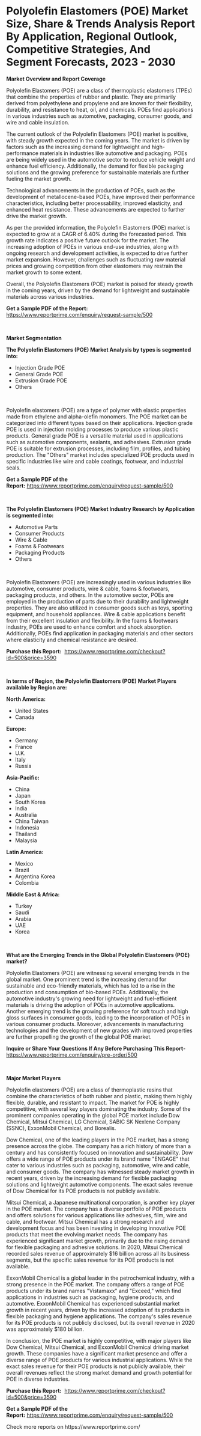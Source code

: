 <p><h1>Polyolefin Elastomers (POE) Market Size, Share & Trends Analysis Report By Application, Regional Outlook, Competitive Strategies, And Segment Forecasts, 2023 - 2030</h1></p><p><strong>Market Overview and Report Coverage</strong></p>
<p><p>Polyolefin Elastomers (POE) are a class of thermoplastic elastomers (TPEs) that combine the properties of rubber and plastic. They are primarily derived from polyethylene and propylene and are known for their flexibility, durability, and resistance to heat, oil, and chemicals. POEs find applications in various industries such as automotive, packaging, consumer goods, and wire and cable insulation.</p><p>The current outlook of the Polyolefin Elastomers (POE) market is positive, with steady growth expected in the coming years. The market is driven by factors such as the increasing demand for lightweight and high-performance materials in industries like automotive and packaging. POEs are being widely used in the automotive sector to reduce vehicle weight and enhance fuel efficiency. Additionally, the demand for flexible packaging solutions and the growing preference for sustainable materials are further fueling the market growth.</p><p>Technological advancements in the production of POEs, such as the development of metallocene-based POEs, have improved their performance characteristics, including better processability, improved elasticity, and enhanced heat resistance. These advancements are expected to further drive the market growth.</p><p>As per the provided information, the Polyolefin Elastomers (POE) market is expected to grow at a CAGR of 6.40% during the forecasted period. This growth rate indicates a positive future outlook for the market. The increasing adoption of POEs in various end-use industries, along with ongoing research and development activities, is expected to drive further market expansion. However, challenges such as fluctuating raw material prices and growing competition from other elastomers may restrain the market growth to some extent.</p><p>Overall, the Polyolefin Elastomers (POE) market is poised for steady growth in the coming years, driven by the demand for lightweight and sustainable materials across various industries.</p></p>
<p><strong>Get a Sample PDF of the Report:</strong> <a href="https://www.reportprime.com/enquiry/request-sample/500">https://www.reportprime.com/enquiry/request-sample/500</a></p>
<p>&nbsp;</p>
<p><strong>Market Segmentation</strong></p>
<p><strong>The Polyolefin Elastomers (POE) Market Analysis by types is segmented into:</strong></p>
<p><ul><li>Injection Grade POE</li><li>General Grade POE</li><li>Extrusion Grade POE</li><li>Others</li></ul></p>
<p>&nbsp;</p>
<p><p>Polyolefin elastomers (POE) are a type of polymer with elastic properties made from ethylene and alpha-olefin monomers. The POE market can be categorized into different types based on their applications. Injection grade POE is used in injection molding processes to produce various plastic products. General grade POE is a versatile material used in applications such as automotive components, sealants, and adhesives. Extrusion grade POE is suitable for extrusion processes, including film, profiles, and tubing production. The "Others" market includes specialized POE products used in specific industries like wire and cable coatings, footwear, and industrial seals.</p></p>
<p><strong>Get a Sample PDF of the Report:</strong>&nbsp;<a href="https://www.reportprime.com/enquiry/request-sample/500">https://www.reportprime.com/enquiry/request-sample/500</a></p>
<p>&nbsp;</p>
<p><strong>The Polyolefin Elastomers (POE) Market Industry Research by Application is segmented into:</strong></p>
<p><ul><li>Automotive Parts</li><li>Consumer Products</li><li>Wire & Cable</li><li>Foams & Footwears</li><li>Packaging Products</li><li>Others</li></ul></p>
<p>&nbsp;</p>
<p><p>Polyolefin Elastomers (POE) are increasingly used in various industries like automotive, consumer products, wire & cable, foams & footwears, packaging products, and others. In the automotive sector, POEs are employed in the production of parts due to their durability and lightweight properties. They are also utilized in consumer goods such as toys, sporting equipment, and household appliances. Wire & cable applications benefit from their excellent insulation and flexibility. In the foams & footwears industry, POEs are used to enhance comfort and shock absorption. Additionally, POEs find application in packaging materials and other sectors where elasticity and chemical resistance are desired.</p></p>
<p><strong>Purchase this Report:</strong>&nbsp; <a href="https://www.reportprime.com/checkout?id=500&price=3590">https://www.reportprime.com/checkout?id=500&price=3590</a></p>
<p>&nbsp;</p>
<p><strong>In terms of Region, the Polyolefin Elastomers (POE) Market Players available by Region are:</strong></p>
<p>
    <p> <strong> North America: </strong>
        <ul>
            <li>United States</li>
            <li>Canada</li>
        </ul>
        </p> 
    <p> <strong> Europe: </strong>
        <ul>
            <li>Germany</li>
            <li>France</li>
            <li>U.K.</li>
            <li>Italy</li>
            <li>Russia</li>
        </ul>
        </p> 
    <p> <strong> Asia-Pacific: </strong>
        <ul>
            <li>China</li>
            <li>Japan</li>
            <li>South Korea</li>
            <li>India</li>
            <li>Australia</li>
            <li>China Taiwan</li>
            <li>Indonesia</li>
            <li>Thailand</li>
            <li>Malaysia</li>
        </ul>
        </p> 
    <p> <strong> Latin America: </strong>
        <ul>
            <li>Mexico</li>
            <li>Brazil</li>
            <li>Argentina Korea</li>
            <li>Colombia</li>
        </ul>
        </p> 
    <p> <strong> Middle East & Africa: </strong>
        <ul>
            <li>Turkey</li>
            <li>Saudi</li>
            <li>Arabia</li>
            <li>UAE</li>
            <li>Korea</li>
        </ul>
    </p>
    </p>
<p>&nbsp;</p>
<p><strong>What are the Emerging Trends in the Global Polyolefin Elastomers (POE) market?</strong></p>
<p><p>Polyolefin Elastomers (POE) are witnessing several emerging trends in the global market. One prominent trend is the increasing demand for sustainable and eco-friendly materials, which has led to a rise in the production and consumption of bio-based POEs. Additionally, the automotive industry's growing need for lightweight and fuel-efficient materials is driving the adoption of POEs in automotive applications. Another emerging trend is the growing preference for soft touch and high gloss surfaces in consumer goods, leading to the incorporation of POEs in various consumer products. Moreover, advancements in manufacturing technologies and the development of new grades with improved properties are further propelling the growth of the global POE market.</p></p>
<p><strong>Inquire or Share Your Questions If Any Before Purchasing This Report</strong>- <a href="https://www.reportprime.com/enquiry/pre-order/500">https://www.reportprime.com/enquiry/pre-order/500</a></p>
<p>&nbsp;</p>
<p><strong>Major Market Players</strong></p>
<p><p>Polyolefin elastomers (POE) are a class of thermoplastic resins that combine the characteristics of both rubber and plastic, making them highly flexible, durable, and resistant to impact. The market for POE is highly competitive, with several key players dominating the industry. Some of the prominent companies operating in the global POE market include Dow Chemical, Mitsui Chemical, LG Chemical, SABIC SK Nexlene Company (SSNC), ExxonMobil Chemical, and Borealis.</p><p>Dow Chemical, one of the leading players in the POE market, has a strong presence across the globe. The company has a rich history of more than a century and has consistently focused on innovation and sustainability. Dow offers a wide range of POE products under its brand name "ENGAGE" that cater to various industries such as packaging, automotive, wire and cable, and consumer goods. The company has witnessed steady market growth in recent years, driven by the increasing demand for flexible packaging solutions and lightweight automotive components. The exact sales revenue of Dow Chemical for its POE products is not publicly available.</p><p>Mitsui Chemical, a Japanese multinational corporation, is another key player in the POE market. The company has a diverse portfolio of POE products and offers solutions for various applications like adhesives, film, wire and cable, and footwear. Mitsui Chemical has a strong research and development focus and has been investing in developing innovative POE products that meet the evolving market needs. The company has experienced significant market growth, primarily due to the rising demand for flexible packaging and adhesive solutions. In 2020, Mitsui Chemical recorded sales revenue of approximately $16 billion across all its business segments, but the specific sales revenue for its POE products is not available.</p><p>ExxonMobil Chemical is a global leader in the petrochemical industry, with a strong presence in the POE market. The company offers a range of POE products under its brand names "Vistamaxx" and "Exceed," which find applications in industries such as packaging, hygiene products, and automotive. ExxonMobil Chemical has experienced substantial market growth in recent years, driven by the increased adoption of its products in flexible packaging and hygiene applications. The company's sales revenue for its POE products is not publicly disclosed, but its overall revenue in 2020 was approximately $180 billion.</p><p>In conclusion, the POE market is highly competitive, with major players like Dow Chemical, Mitsui Chemical, and ExxonMobil Chemical driving market growth. These companies have a significant market presence and offer a diverse range of POE products for various industrial applications. While the exact sales revenue for their POE products is not publicly available, their overall revenues reflect the strong market demand and growth potential for POE in diverse industries.</p></p>
<p><strong>Purchase this Report:</strong>&nbsp;&nbsp;<a href="https://www.reportprime.com/checkout?id=500&price=3590">https://www.reportprime.com/checkout?id=500&price=3590</a></p>
<p></p>
<p><strong>Get a Sample PDF of the Report:</strong>&nbsp;<a href="https://www.reportprime.com/enquiry/request-sample/500">https://www.reportprime.com/enquiry/request-sample/500</a></p>
<p>Check more reports on https://www.reportprime.com/</p>